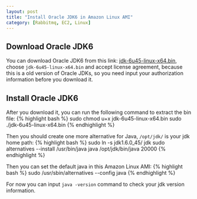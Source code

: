 ```yaml
---
layout: post
title: "Install Oracle JDK6 in Amazon Linux AMI"
category: [Rabbitmq, EC2, Linux]
---
```


## Download Oracle JDK6
You can download Oracle JDK6 from this link: [jdk-6u45-linux-x64.bin](http://www.oracle.com/technetwork/java/javase/downloads/java-archive-downloads-javase6-419409.html#jdk-6u45-oth-JPR), choose `jdk-6u45-linux-x64.bin` and accept license agreement, because this is a old version of Oracle JDKs, so you need input your authorization information before you download it.

## Install Oracle JDK6
After you download it, you can run the following command to extract the bin file:
{% highlight bash %}
sudo chmod u+x jdk-6u45-linux-x64.bin
sudo ./jdk-6u45-linux-x64.bin
{% endhighlight %}

Then you should create one more alternative for Java, `/opt/jdk/` is your jdk home path:
{% highlight bash %}
sudo ln -s jdk1.6.0_45/ jdk
sudo alternatives --install /usr/bin/java java /opt/jdk/bin/java 20000
{% endhighlight %}

Then you can set the default java in this Amazon Linux AMI:
{% highlight bash %}
sudo /usr/sbin/alternatives --config java
{% endhighlight %}

For now you can input `java -version` command to check your jdk version information.

